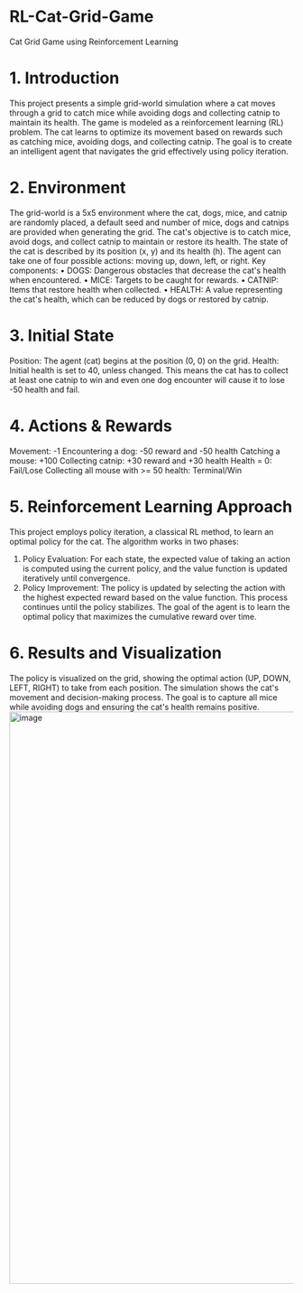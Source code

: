# RL-Cat-Grid-Game
Cat Grid Game using Reinforcement Learning

# 1. Introduction
This project presents a simple grid-world simulation where a cat moves through a grid to catch mice while avoiding dogs and collecting catnip to maintain its health. The game is modeled as a reinforcement learning (RL) problem. The cat learns to optimize its movement based on rewards such as catching mice, avoiding dogs, and collecting catnip. The goal is to create an intelligent agent that navigates the grid effectively using policy iteration.

# 2. Environment
The grid-world is a 5x5 environment where the cat, dogs, mice, and catnip are randomly placed, a default seed and number of mice, dogs and catnips are provided when generating the grid. The cat's objective is to catch mice, avoid dogs, and collect catnip to maintain or restore its health. The state of the cat is described by its position (x, y) and its health (h). The agent can take one of four possible actions: moving up, down, left, or right.
Key components:
•	DOGS: Dangerous obstacles that decrease the cat's health when encountered.
•	MICE: Targets to be caught for rewards.
•	CATNIP: Items that restore health when collected.
•	HEALTH: A value representing the cat's health, which can be reduced by dogs or restored by catnip.

# 3. Initial State
Position: The agent (cat) begins at the position (0, 0) on the grid.
Health: Initial health is set to 40, unless changed. This means the cat has to collect at least one catnip to win and even one dog encounter will cause it to lose -50 health and fail.

# 4. Actions & Rewards
Movement: -1
Encountering a dog: -50 reward and -50 health
Catching a mouse: +100
Collecting catnip: +30 reward and +30 health
Health = 0: Fail/Lose
Collecting all mouse with >= 50 health: Terminal/Win

# 5. Reinforcement Learning Approach
This project employs policy iteration, a classical RL method, to learn an optimal policy for the cat. The algorithm works in two phases:
1.	Policy Evaluation: For each state, the expected value of taking an action is computed using the current policy, and the value function is updated iteratively until convergence.
2.	Policy Improvement: The policy is updated by selecting the action with the highest expected reward based on the value function. This process continues until the policy stabilizes.
The goal of the agent is to learn the optimal policy that maximizes the cumulative reward over time.

# 6. Results and Visualization
The policy is visualized on the grid, showing the optimal action (UP, DOWN, LEFT, RIGHT) to take from each position. The simulation shows the cat's movement and decision-making process. The goal is to capture all mice while avoiding dogs and ensuring the cat's health remains positive.
<img width="967" height="1013" alt="image" src="https://github.com/user-attachments/assets/15f03d88-27a7-446f-b57e-110db022a575" />

